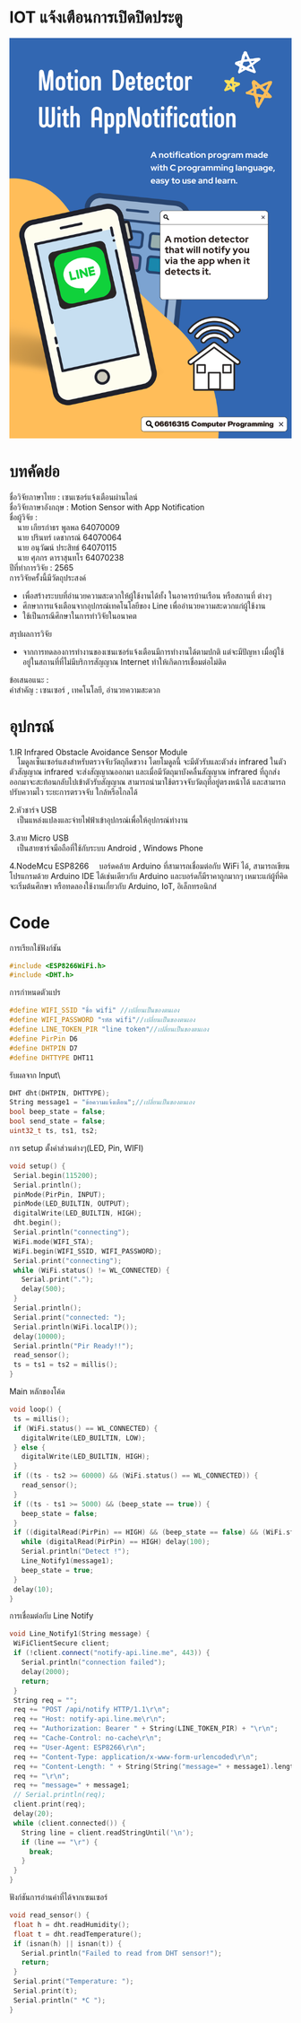 # IOT แจ้งเตือนการเปิดปิดประตู
<!-- <img src="./img/ProjectCompro_1.png" width=600 height=750> -->
![ProjectCompro_1](img/ProjectCompro_1.png)

# บทคัดย่อ 
ชื่อวิจัยภาษาไทย :  เซนเซอร์แจ้งเตือนผ่านไลน์ \
ชื่อวิจัยภาษาอังกฤษ : Motion Sensor with App Notification \
ชื่อผู้วิจัย : \
&emsp;นาย เกียรกำธร พูลพล 64070009 \
&emsp;นาย ปรินทร์ เดชากรณ์ 64070064 \
&emsp;นาย อนุวัฒน์ ประสิทธ์ 64070115 \
&emsp;นาย ศุภกร ดาราสุนทโร 64070238 \
ปีที่ทำการวิจัย : 2565 \
การวิจัยครั้งนี้มีวัตถุประสงค์ 
- เพื่อสร้างระบบที่อำนวยความสะดวกให้ผู้ใช้งานได้ทั้ง ในอาคารบ้านเรือน หรือสถานที่ ต่างๆ 
- ศึกษาการแจ้งเตือนจากอุปกรณ์เทคโนโลยีของ Line เพื่ออำนวยความสะดวกแก่ผู้ใช้งาน 
- ใช้เป็นกรณีศึกษาในการทำวิจัยในอนาคต 

สรุปผลการวิจัย
- จากการทดลองการทำงานของเซนเซอร์แจ้งเตือนมีการทำงานได้ตามปกติ แต่จะมีปัญหา เมื่อผู้ใช้อยู่ในสถานที่ที่ไม่มีบริการสัญญาณ Internet ทำให้เกิดการเชื่อมต่อไม่ติด

ข้อเสนอแนะ :\
คำสำคัญ : เซนเซอร์ , เทคโนโลยี, อำนวยความสะดวก

# อุปกรณ์
1.IR Infrared Obstacle Avoidance Sensor Module\
&emsp;โมดูลเซ็นเซอร์แสงสำหรับตรวจจับวัตถุกีดขวาง โดยโมดูลนี้ จะมีตัวรับและตัวส่ง infrared ในตัว 
ตัวสัญญาณ infrared จะส่งสัญญาณออกมา และเมื่อมีวัตถุมาบังคลื่นสัญญาณ infrared ที่ถูกส่งออกมาจะสะท้อนกลับไปเข้าตัวรับสัญญาณ สามารถนำมาใช้ตรวจจับวัตถุที่อยู่ตรงหน้าได้ และสามารถปรับความไว ระยะการตรวจจับ ใกล้หรือไกลได้

2.หัวชาร์จ USB\
&emsp;เป็นแหล่งแปลงและจ่ายไฟฟ้าเข้าอุปกรณ์เพื่อให้อุปกรณ์ทำงาน

3.สาย Micro USB \
&emsp;เป็นสายชาร์จมือถือที่ใช้กับระบบ Android , Windows Phone

4.NodeMcu ESP8266
&emsp;บอร์ดคล้าย Arduino ที่สามารถเชื่อมต่อกับ WiFi ได้, สามารถเขียนโปรแกรมด้วย Arduino IDE ได้เช่นเดียวกับ Arduino และบอร์ดก็มีราคาถูกมากๆ เหมาะแก่ผู้ที่คิดจะเริ่มต้นศึกษา หรือทดลองใช้งานเกี่ยวกับ Arduino, IoT, อิเล็กทรอนิกส์

# Code
การเรียกใช้ฟังก์ชัน
```cpp
#include <ESP8266WiFi.h>
#include <DHT.h>
```
การกำหนดตัวแปร
```cpp
#define WIFI_SSID "ชื่อ wifi" //เปลี่ยนเป็นของตนเอง
#define WIFI_PASSWORD "รหัส wifi"//เปลี่ยนเป็นของตนเอง
#define LINE_TOKEN_PIR "line token"//เปลี่ยนเป็นของตนเอง
#define PirPin D6
#define DHTPIN D7
#define DHTTYPE DHT11
```
รับผลจาก Input\
```cpp
DHT dht(DHTPIN, DHTTYPE);
String message1 = "ข้อความแจ้งเตือน";//เปลี่ยนเป็นของตนเอง
bool beep_state = false;
bool send_state = false;
uint32_t ts, ts1, ts2;
```
การ setup ตั้งค่าส่วนต่างๆ(LED, Pin, WIFI)
```cpp
void setup() {
 Serial.begin(115200);
 Serial.println();
 pinMode(PirPin, INPUT);
 pinMode(LED_BUILTIN, OUTPUT);
 digitalWrite(LED_BUILTIN, HIGH);
 dht.begin();
 Serial.println("connecting");
 WiFi.mode(WIFI_STA);
 WiFi.begin(WIFI_SSID, WIFI_PASSWORD);
 Serial.print("connecting");
 while (WiFi.status() != WL_CONNECTED) {
   Serial.print(".");
   delay(500);
 }
 Serial.println();
 Serial.print("connected: ");
 Serial.println(WiFi.localIP());
 delay(10000);
 Serial.println("Pir Ready!!");
 read_sensor();
 ts = ts1 = ts2 = millis();
}
```
Main หลักของโค้ด
```cpp
void loop() {
 ts = millis();
 if (WiFi.status() == WL_CONNECTED) {
   digitalWrite(LED_BUILTIN, LOW);
 } else {
   digitalWrite(LED_BUILTIN, HIGH);
 }
 if ((ts - ts2 >= 60000) && (WiFi.status() == WL_CONNECTED)) {
   read_sensor();
 }
 if ((ts - ts1 >= 5000) && (beep_state == true)) {
   beep_state = false;
 }
 if ((digitalRead(PirPin) == HIGH) && (beep_state == false) && (WiFi.status() == WL_CONNECTED)) {
   while (digitalRead(PirPin) == HIGH) delay(100);
   Serial.println("Detect !");
   Line_Notify1(message1);
   beep_state = true;
 }
 delay(10);
}
```
การเชื่อมต่อกับ Line Notify
```cpp
void Line_Notify1(String message) {
 WiFiClientSecure client;
 if (!client.connect("notify-api.line.me", 443)) {
   Serial.println("connection failed");
   delay(2000);
   return;
 }
 String req = "";
 req += "POST /api/notify HTTP/1.1\r\n";
 req += "Host: notify-api.line.me\r\n";
 req += "Authorization: Bearer " + String(LINE_TOKEN_PIR) + "\r\n";
 req += "Cache-Control: no-cache\r\n";
 req += "User-Agent: ESP8266\r\n";
 req += "Content-Type: application/x-www-form-urlencoded\r\n";
 req += "Content-Length: " + String(String("message=" + message1).length()) + "\r\n";
 req += "\r\n";
 req += "message=" + message1;
 // Serial.println(req);
 client.print(req);
 delay(20);
 while (client.connected()) {
   String line = client.readStringUntil('\n');
   if (line == "\r") {
     break;
   }
 }
}
```
ฟังก์ชันการอ่านค่าที่ได้จากเซนเซอร์
```cpp
void read_sensor() {
 float h = dht.readHumidity();
 float t = dht.readTemperature();
 if (isnan(h) || isnan(t)) {
   Serial.println("Failed to read from DHT sensor!");
   return;
 }
 Serial.print("Temperature: ");
 Serial.print(t);
 Serial.println(" *C ");
}
```
